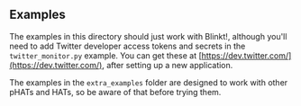 ## Examples

The examples in this directory should just work with Blinkt!, although you'll need to add Twitter developer access tokens and secrets in the `twitter_monitor.py` example. You can get these at [https://dev.twitter.com/](https://dev.twitter.com/), after setting up a new application.

The examples in the `extra_examples` folder are designed to work with other pHATs and HATs, so be aware of that before trying them.
